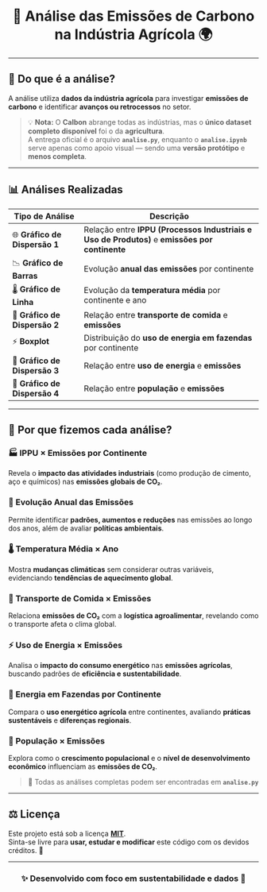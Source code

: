 <h1 align="center">🌱 Análise das Emissões de Carbono na Indústria Agrícola 🌍</h1>

---

## 📖 Do que é a análise?

A análise utiliza **dados da indústria agrícola** para investigar **emissões de carbono** e identificar **avanços ou retrocessos** no setor.  

> 💡 **Nota:** O **Calbon** abrange todas as indústrias, mas o **único dataset completo disponível** foi o da **agricultura**.  
> A entrega oficial é o arquivo **`analise.py`**, enquanto o **`analise.ipynb`** serve apenas como apoio visual — sendo uma **versão protótipo** e **menos completa**.

---

## 📊 Análises Realizadas

| Tipo de Análise | Descrição |
|------------------|------------|
| 🌐 **Gráfico de Dispersão 1** | Relação entre **IPPU (Processos Industriais e Uso de Produtos)** e **emissões por continente** |
| 📉 **Gráfico de Barras** | Evolução **anual das emissões** por continente |
| 🌡️ **Gráfico de Linha** | Evolução da **temperatura média** por continente e ano |
| 🚚 **Gráfico de Dispersão 2** | Relação entre **transporte de comida** e **emissões** |
| ⚡ **Boxplot** | Distribuição do **uso de energia em fazendas** por continente |
| 🔋 **Gráfico de Dispersão 3** | Relação entre **uso de energia** e **emissões** |
| 👥 **Gráfico de Dispersão 4** | Relação entre **população** e **emissões** |

---

## 💬 Por que fizemos cada análise?

### 🏭 IPPU × Emissões por Continente  
Revela o **impacto das atividades industriais** (como produção de cimento, aço e químicos) nas **emissões globais de CO₂**.

### 📆 Evolução Anual das Emissões  
Permite identificar **padrões, aumentos e reduções** nas emissões ao longo dos anos, além de avaliar **políticas ambientais**.

### 🌡️ Temperatura Média × Ano  
Mostra **mudanças climáticas** sem considerar outras variáveis, evidenciando **tendências de aquecimento global**.

### 🚜 Transporte de Comida × Emissões  
Relaciona **emissões de CO₂** com a **logística agroalimentar**, revelando como o transporte afeta o clima global.

### ⚡ Uso de Energia × Emissões  
Analisa o **impacto do consumo energético** nas **emissões agrícolas**, buscando padrões de **eficiência e sustentabilidade**.

### 🌾 Energia em Fazendas por Continente  
Compara o **uso energético agrícola** entre continentes, avaliando **práticas sustentáveis** e **diferenças regionais**.

### 👥 População × Emissões  
Explora como o **crescimento populacional** e o **nível de desenvolvimento econômico** influenciam as **emissões de CO₂**.

> 📁 Todas as análises completas podem ser encontradas em **`analise.py`**

---

## ⚖️ Licença

Este projeto está sob a licença [**MIT**](https://choosealicense.com/licenses/mit/).  
Sinta-se livre para **usar, estudar e modificar** este código com os devidos créditos. 💚

---

<h3 align="center">✨ Desenvolvido com foco em sustentabilidade e dados 🌿</h3>
